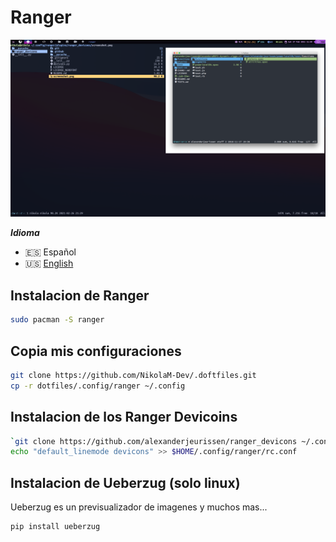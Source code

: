 # Ranger

![Ranger](./ranger.png)

**_Idioma_**

- 🇪🇸 Español
- 🇺🇸 [English](https://github.com/NikolaM-Dev/.doftfiles/tree/main/.config/ranger)

## Instalacion de Ranger

```sh
sudo pacman -S ranger
```

## Copia mis configuraciones

```sh
git clone https://github.com/NikolaM-Dev/.doftfiles.git
cp -r dotfiles/.config/ranger ~/.config
```

## Instalacion de los Ranger Devicoins

```sh
`git clone https://github.com/alexanderjeurissen/ranger_devicons ~/.config/ranger/plugins/ranger_devicons`
echo "default_linemode devicons" >> $HOME/.config/ranger/rc.conf
```

## Instalacion de Ueberzug (solo linux)

Ueberzug es un previsualizador de imagenes y muchos mas...

```sh
pip install ueberzug
```
